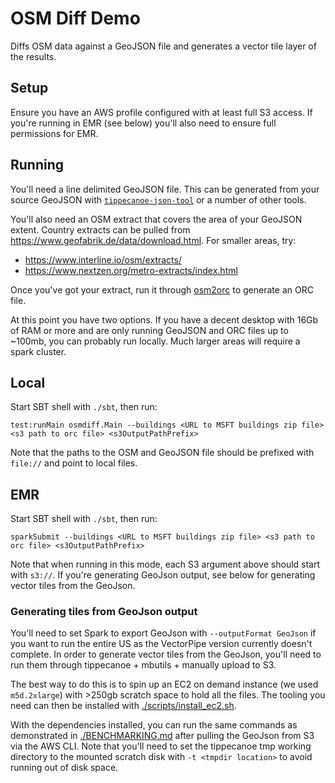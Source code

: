 # OSM Diff Demo

Diffs OSM data against a GeoJSON file and generates a vector tile layer of the results.

## Setup

Ensure you have an AWS profile configured with at least full S3 access. If you're running
in EMR (see below) you'll also need to ensure full permissions for EMR.

## Running

You'll need a line delimited GeoJSON file. This can be generated from your source GeoJSON with
[`tippecanoe-json-tool`](https://github.com/mapbox/tippecanoe#tippecanoe-json-tool)
or a number of other tools.

You'll also need an OSM extract that covers the area of your GeoJSON extent. Country extracts
can be pulled from https://www.geofabrik.de/data/download.html. For smaller areas, try:

- https://www.interline.io/osm/extracts/
- https://www.nextzen.org/metro-extracts/index.html

Once you've got your extract, run it through [osm2orc](https://github.com/mojodna/osm2orc) to generate an ORC file.

At this point you have two options. If you have a decent desktop with 16Gb of RAM or more and are only running
GeoJSON and ORC files up to ~100mb, you can probably run locally. Much larger areas will require a spark cluster.

## Local

Start SBT shell with `./sbt`, then run:

```
test:runMain osmdiff.Main --buildings <URL to MSFT buildings zip file> <s3 path to orc file> <s3OutputPathPrefix>
```

Note that the paths to the OSM and GeoJSON file should be prefixed with `file://` and point to local files.

## EMR

Start SBT shell with `./sbt`, then run:

```
sparkSubmit --buildings <URL to MSFT buildings zip file> <s3 path to orc file> <s3OutputPathPrefix>
```

Note that when running in this mode, each S3 argument above should start with `s3://`. If you're generating GeoJson output, see below for generating vector tiles from the GeoJson.

### Generating tiles from GeoJson output

You'll need to set Spark to export GeoJson with `--outputFormat GeoJson` if you want to run the entire US as the VectorPipe version currently doesn't complete. In order to generate vector tiles from the GeoJson, you'll need to run them through tippecanoe + mbutils + manually upload to S3.

The best way to do this is to spin up an EC2 on demand instance (we used `m5d.2xlarge`) with >250gb scratch space to hold all the files. The tooling you need can then be installed with [./scripts/install_ec2.sh](./scripts/install_ec2.sh).

With the dependencies installed, you can run the same commands as demonstrated in [./BENCHMARKING.md](./BENCHMARKING.md) after pulling the GeoJson from S3 via the AWS CLI. Note that you'll need to set the tippecanoe tmp working directory to the mounted scratch disk with `-t <tmpdir location>` to avoid running out of disk space.
